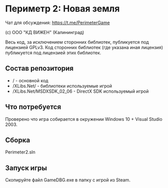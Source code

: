 # Периметр 2: Новая земля

Чат для обсуждения: https://t.me/PerimeterGame

(с) ООО "КД ВИЖЕН" (Калининград)

Весь код, за исключением сторонних библиотек, публикуется под лицензией GPLv3. Код сторонних библиотек (где указана иная лицензия) публикуется под лицензией этих библиотек.

## Состав репозитория

* / - основной код
* /XLibs.Net/ - библиотеки используемые игрой
* /XLibs.Net/MSDXSDK_02_06 - DirectX SDK используемый игрой

## Что потребуется

Проверено что игра собирается в окружении Windows 10 + Visual Studio 2003.

## Сборка

Perimeter2.sln

## Запуск игры
Скопируйте файл GameDBG.exe в папку с игрой из Steam.
